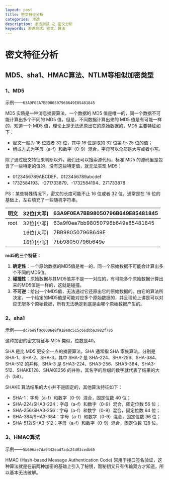 ```yaml
---
layout: post
title: 密文特征分析
categories: 渗透
description: 渗透测试 之 密文分析
keywords: 渗透测试，密文，算法
---
```


# 密文特征分析

## MD5、sha1、HMAC算法、NTLM等相似加密类型

### 1、MD5

示例——`63A9F0EA7BB98050796B649E85481845`

MD5 实质是一种消息摘要算法，一个数据的 MD5 值是唯一的，同一个数据不可能计算出多个不同的 MD5 值，但是，不同数据计算出来的 MD5 值是有可能一样的，知道一个 MD5 值，理论上是无法还原出它的原始数据的，MD5 主要特征如下：

- 密文一般为 16 位或者 32 位，其中 16 位是取的 32 位第 9~25 位的值；
- 组成方式为字母（a-f）和数字（0-9）混合，字母可以全部是大写或者小写。

除了通过密文特征来判断以外，我们还可以搜索源代码，标准 MD5 的源码里是包含了一些特定的值的，没有这些特定值，就无法实现 MD5：

- 0123456789ABCDEF、0123456789abcdef
- 1732584193、-271733879、-1732584194、271733878

PS：某些特殊情况下，密文的长度可能不止 16 位或者 32 位，通常是在 16 位的基础上，左右填充了一些随机字符串。

| 明文 | 32位[大写] | 63A9F0EA7BB98050796B649E85481845 |
| ---- | ---------- | -------------------------------- |
| root | 32位[小写] | 63a9f0ea7bb98050796b649e85481845 |
|      | 16位[大写] | 7BB98050796B649E                 |
|      | 16位[小写] | 7bb98050796b649e                 |

**md5的三个特征：**

1. **确定性**：一个原始数据的MD5值是唯一的，同一个原始数据不可能会计算出多个不同的MD5值。
2. **碰撞性**：原始数据与其MD5值并不是一一对应的，有可能多个原始数据计算出来的MD5值是一样的，这就是碰撞。
3. **不可逆**：给出一个MD5值，无法通过它还原出它的原始数据的。由它的算法所决定，一个给定的MD5值是可能对应多个原始数据的，并且理论上讲是可以对应无限多个原始数据，所有无法确定到底是由哪个原始数据产生的。

### 2、sha1

示例——`dc76e9f0c0006e8f919e0c515c66dbba3982f785`

这种加密的密文特征与 MD5 类似，位数是40。

SHA 是比 MD5 更安全一点的摘要算法，SHA 通常指 SHA 家族算法，分别是 SHA-1、SHA-2、SHA-3，其中 SHA-2 是 SHA-224、SHA-256、SHA-384、SHA-512 的并称，SHA-3 是 SHA3-224、SHA3-256、SHA3-384、SHA3-512、SHAKE128、SHAKE256 的并称，其名字的后缀的数字就代表了结果的大小（bit）。

SHAKE 算法结果的大小并不是固定的，其他算法特征如下：

- SHA-1：字母（a-f）和数字（0-9）混合，固定位数 40 位；
- SHA-224/SHA3-224：字母（a-f）和数字（0-9）混合，固定位数 56 位；
- SHA-256/SHA3-256：字母（a-f）和数字（0-9）混合，固定位数 64 位；
- SHA-384/SHA3-384：字母（a-f）和数字（0-9）混合，固定位数 96 位；
- SHA-512/SHA3-512：字母（a-f）和数字（0-9）混合，固定位数 128 位。

### 3、HMAC算法

示例——`5b696ae7da9442ead7adc24d03cedb65`

HMAC (Hash-based Message Authentication Code) 常用于接口签名验证，这种算法就是在前两种加密的基础上引入了秘钥，而秘钥又只有传输双方才知道，所以基本无法破解。